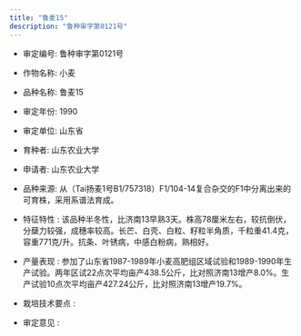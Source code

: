 ```yaml
---
title: "鲁麦15"
description: "鲁种审字第0121号"
---
```

* 审定编号:  鲁种审字第0121号

*  作物名称:  小麦

*  品种名称:  鲁麦15

*  审定年份:  1990

*  审定单位:  山东省

* 育种者:  山东农业大学

*  申请者:  山东农业大学

*  品种来源:  从（Tai扬麦1号B1/757318）F1/104-14复合杂交的F1中分离出来的可育株，采用系谱法育成。

*  特征特性 : 
该品种半冬性，比济南13早熟3天。株高78厘米左右，较抗倒伏，分蘖力较强，成穗率较高。长芒、白壳、白粒、籽粒半角质，千粒重41.4克，容重771克/升。抗条、叶锈病，中感白粉病，熟相好。
 
*  产量表现 : 
参加了山东省1987-1989年小麦高肥组区域试验和1989-1990年生产试验。两年区试22点次平均亩产438.5公斤，比对照济南13增产8.0%。生产试验10点次平均亩产427.24公斤，比对照济南13增产19.7%。

*  栽培技术要点 : 


*  审定意见 : 

